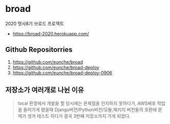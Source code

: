 # broad
2020 멋사8기 브로드 프로젝트
* https://broad-2020.herokuapp.com/


## Github Repositorries
1. https://github.com/eunche/broad
2. https://github.com/eunche/broad-deploy
3. https://github.com/eunche/broad-deploy-0906


## 저장소가 여러개로 나뉜 이유
> local 환경에서 개발을 할 당시에는 문제점을 인지하지 못하다가, AWS배포 작업을 들어가게 됐을때 Django버전/Python버전/모듈,패키지 버전들의 호환에 문제가 생겨 테스트 하다가 결국 3번째 저장소까지 가게 되었다.
